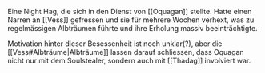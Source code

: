 Eine Night Hag, die sich in den Dienst von [[Oquagan]] stellte. Hatte einen Narren an [[Vess]] gefressen und sie für mehrere Wochen verhext, was zu regelmässigen Albträumen führte und ihre Erholung massiv beeinträchtigte.

Motivation hinter dieser Besessenheit ist noch unklar(?), aber die [[Vess#Albträume|Albträume]] lassen darauf schliessen, dass Oquagan nicht nur mit dem Soulstealer, sondern auch mit [[Thadag]] involviert war.